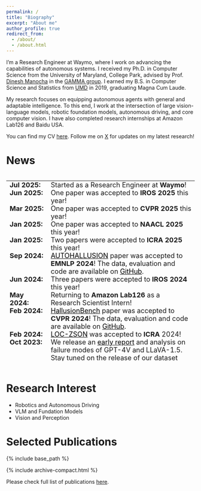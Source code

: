 ```yaml
---
permalink: /
title: "Biography"
excerpt: "About me"
author_profile: true
redirect_from: 
  - /about/
  - /about.html
---
```


I’m a Research Engineer at Waymo, where I work on advancing the capabilities of autonomous systems. I received my Ph.D. in Computer Science from the University of Maryland, College Park, advised by Prof. [Dinesh Manocha](https://www.cs.umd.edu/people/dmanocha) in the [GAMMA group](https://gamma.umd.edu/). I earned my B.S. in Computer Science and Statistics from [UMD](https://www.cs.umd.edu/) in 2019, graduating Magna Cum Laude.

My research focuses on equipping autonomous agents with general and adaptable intelligence. To this end, I work at the intersection of large vision-language models, robotic foundation models, autonomous driving, and core computer vision. I have also completed research internships at Amazon Lab126 and Baidu USA.

You can find my CV [here](https://tianruiguan.phd/files/resume.pdf). Follow me on [X](https://x.com/terryguan97) for updates on my latest research!




<!-- Here is my [resume](http://rayguan97.github.io/files/resume.pdf).  -->
<!-- I'm interested in computer vision, autonomous driving, perception for robotics and visual-languge model (VLM).  -->


News
======
<style>
/* table {
    border-collapse: collapse!important;
    font-size: 18px!important;
    border: none!important;
} */
td {
    border: none!important;
    padding-top: 0px;
    padding-bottom: 0px;
    vertical-align: top;
  /* padding-left: 30px;
  padding-right: 40px; */
}

th {
    border: none!important;
    padding-top: 0px;
    padding-bottom: 0px;
  /* padding-left: 30px;
  padding-right: 40px; */
}

</style>

<div style="height:500px;overflow:auto;">
<table style="border-collapse: collapse;font-size: 18px;border: none;">
<!-- <table style="border-collapse: collapse;font-size: 18px;border: 1px solid black;"> -->
<col width="110px">
<!-- <col width="630px"> -->
  <!-- <tr><td><b>Timeline</b></td><td><b>Updates</b></td></tr> -->
  <tr><td><b>Jul 2025:</b></td><td>Started as a Research Engineer at <b>Waymo</b>!</td></tr>
  <tr><td><b>Jun 2025:</b></td><td>One paper was accepted to <b>IROS 2025</b> this year!</td></tr>
  <tr><td><b>Mar 2025:</b></td><td>One paper was accepted to <b>CVPR 2025</b> this year!</td></tr>
  <tr><td><b>Jan 2025:</b></td><td>One paper was accepted to <b>NAACL 2025</b> this year!</td></tr>
  <tr><td><b>Jan 2025:</b></td><td>Two papers were accepted to <b>ICRA 2025</b> this year!</td></tr>
  <tr><td><b>Sep 2024:</b></td><td><a style="color:black" href="https://wuxiyang1996.github.io/autohallusion_page/?utm_source=aitidbits.substack.com&utm_medium=newsletter">AUTOHALLUSION</a> paper was accepted to <b>EMNLP 2024</b>! The data, evaluation and code are available on <a style="color:black" href="https://github.com/wuxiyang1996/AutoHallusion">GitHub</a>.</td></tr>
  <tr><td><b>Jun 2024:</b></td><td>Three papers were accepted to <b>IROS 2024</b> this year!</td></tr>
  <tr><td><b>May 2024:</b></td><td>Returning to <b>Amazon Lab126</b> as a Research Scientist Intern!</td></tr>
  <tr><td><b>Feb 2024:</b></td><td><a style="color:black" href="https://arxiv.org/abs/2310.14566">HallusionBench</a> paper was accepted to <b>CVPR 2024</b>! The data, evaluation and code are available on <a style="color:black" href="https://github.com/tianyi-lab/HallusionBench">GitHub</a>.</td></tr>
  <tr><td><b>Feb 2024:</b></td><td><a style="color:black" href="https://arxiv.org/abs/2405.05363">LOC-ZSON</a> was accepted to <b>ICRA</b> 2024!</td></tr>
  <tr><td><b>Oct 2023:</b></td><td> We release an <a style="color:black" href="https://huggingface.co/papers/2310.14566">early report</a> and analysis on failure modes of GPT-4V and LLaVA-1.5. Stay tuned on the release of our dataset <a style="color:black" href="https://huggingface.co/papers/2310.14566">HallusionBench</a>!</td></tr>
  <tr><td><b>Sep 2023:</b></td><td><a style="color:black" href="/graspe">GrASPE</a> paper was accepted to <b>RAL</b>!</td></tr>
  <tr><td><b>Aug 2023:</b></td><td><a style="color:black" href="/iplan">iPlan</a> was accepted to <b>CoRL</b> 2023 with <strong style="color:red">oral (6.6%)</strong> presentation!</td></tr>
  <tr><td><b>Jul 2023:</b></td><td><a style="color:black" href="/crossloc3d">Crossloc3D</a> was accepted to <b>ICCV</b> 2023!</td></tr>
  <tr><td><b>Jun 2023:</b></td><td><a style="color:black" href="/vern">VERN</a> was accepted to <b>IROS</b> 2023!</td></tr>
  <tr><td><b>May 2023:</b></td><td><a style="color:black" href="https://link.springer.com/article/10.1007/s10514-023-10113-9">TNES</a> was accepted to <b>Autonomous Robots</b>, Springer Nature!</td></tr>
  <tr><td><b>May 2023:</b></td><td>Started as a Research Scientist Intern at <b>Amazon Lab126</b>!</td></tr>
  <tr><td><b>Jan 2023:</b></td><td><a style="color:black" href="/vinet">VINet</a> and <a style="color:black" href="/aztr">AZTR</a> were accepted to <b>ICRA</b> 2023!</td></tr>
  <tr><td><b>Dec 2022:</b></td><td>Two papers were accepted to <b>RAL</b> this year!</td></tr>
  <tr><td><b>Jul 2022:</b></td><td>One paper was accepted to <b>ECCV</b> 2022!</td></tr>
  <tr><td><b>May 2022:</b></td><td>Presented my work on <b>ICRA</b> 2022, construction workshop!</td></tr>
  <tr><td><b>May 2022:</b></td><td>Started as a Research Scientist Intern at <b>Robotics and Autonomous Driving Lab</b>, Baidu USA!</td></tr>
  <tr><td><b>Apr 2022:</b></td><td><a style="color:black" href="/tns">TNS</a> was accepted to <b>RSS</b> 2022!</td></tr>
  <tr><td><b>Dec 2021:</b></td><td>Successfully defended my MS thesis and started my PhD journey!</td></tr>
  <tr><td><b>Oct 2021:</b></td><td><a style="color:black" href="/m3detr">M3DeTR</a> was accepted to <b>WACV</b> 2022!</td></tr>
  <tr><td><b>Jun 2021:</b></td><td>One paper was accepted to <b>IROS</b> 2022!</td></tr>
  <tr><td><b>Jun 2021:</b></td><td>One paper was accepted to <b>RAL</b>!</td></tr>
  <tr><td><b>May 2021:</b></td><td>Started as a Research Scientist Intern at <b>Robotics and Autonomous Driving Lab</b>, Baidu USA!</td></tr>
  <tr><td><b>Dec 2020:</b></td><td>Two papers were accepted to <b>RAL</b> this year!</td></tr>
  <tr><td><b>Jan 2020:</b></td><td>One paper was accepted to <b>ICRA</b>!</td></tr>
  <tr><td><b>Aug 2019:</b></td><td>Started MS at University of Maryland, College Park!</td></tr>
  <tr><td><b>May 2019:</b></td><td>Started at GAMMA Lab as a ugrad and worked on TrackNPred!</td></tr>
</table>
</div>

<br>


Research Interest
======
* Robotics and Autonomous Driving
* VLM and Fundation Models
* Vision and Perception


Selected Publications<a id="pub"></a>
======


{% include base_path %}

{% include archive-compact.html %}


Please check full list of publications [here](http://rayguan97.github.io/publications/).

<!-- template -->
<!-- <table style="width:100%;border:0px;border-spacing:0px;border-collapse:separate;margin-right:auto;margin-left:auto;"><tbody>

  <tr onmouseout="nightsight_stop()" onmouseover="nightsight_start()">
    <td style="padding:10px;width:20%;vertical-align:middle">
        <img src="images/COVERS.png" alt="hpp" style="border-style: none" width="220">
      </td>
      <td style="padding:10px;width:80%;vertical-align:middle">
        <p>
        <papertitle>paper title
        </papertitle>
        </p>
        xxxx xx<span style="text-transform:uppercase">*</span>,
        <strong>xxxx xx<span style="text-transform:uppercase">*</span></strong>,
        <a href="https://xxxx/"><author>xxxx xxxx</author></a>,
        xxxxx, xx,
        <br>
        <em>Conference on Robot Learning (<strong>CoRL</strong>), 2023. <strong style="color:red">(oral, 6.6%)</strong> <span style="text-transform:uppercase">*</span> indicates equal contribution. </em>
        <br>
        <em>Abridged in RSS 2023 Workshop on Symmetries in Robot Learning.</em><br>
        <a href="https://arxiv.org/pdf/xxxxx">[paper]</a>
        <a href="https://xxxxxx">[webpage]</a>
    </td>
  </tr>
</table> -->